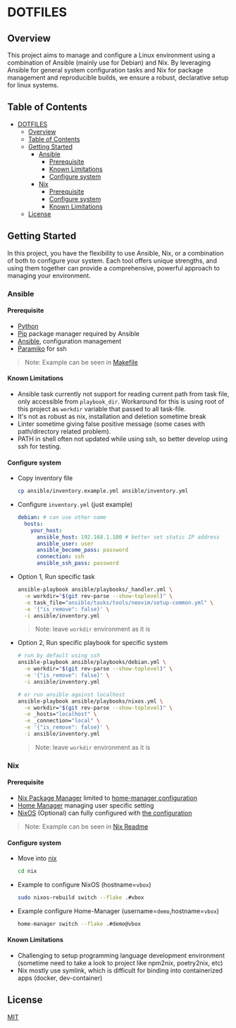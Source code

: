 # DOTFILES

## Overview
This project aims to manage and configure a Linux environment using a combination of Ansible (mainly use for Debian) and Nix. By leveraging Ansible for general system configuration tasks and Nix for package management and reproducible builds, we ensure a robust, declarative setup for linux systems.

## Table of Contents
- [DOTFILES](#dotfiles)
  - [Overview](#overview)
  - [Table of Contents](#table-of-contents)
  - [Getting Started](#getting-started)
    - [Ansible](#ansible)
      - [Prerequisite](#prerequisite)
      - [Known Limitations](#known-limitations)
      - [Configure system](#configure-system)
    - [Nix](#nix)
      - [Prerequisite](#prerequisite-1)
      - [Configure system](#configure-system-1)
      - [Known Limitations](#known-limitations-1)
  - [License](#license)



## Getting Started
In this project, you have the flexibility to use Ansible, Nix, or a combination of both to configure your system. Each tool offers unique strengths, and using them together can provide a comprehensive, powerful approach to managing your environment.

### Ansible

#### Prerequisite
- [Python](https://www.python.org/)
- [Pip](https://pip.pypa.io/en/stable/installation) package manager required by Ansible
- [Ansible](https://docs.ansible.com/ansible/latest/installation_guide/intro_installation.html), configuration management
- [Paramiko](https://www.paramiko.org/installing.html) for ssh
> Note: Example can be seen in [Makefile](./Makefile)

#### Known Limitations
- Ansible task currently not support for reading current path from task file, only accessible from `playbook_dir`. Workaround for this is using root of this project as `workdir`  variable that passed to all task-file.
- It's not as robust as nix, installation and deletion sometime break
- Linter sometime giving false positive message (some cases with path/directory related problem).
- PATH in shell often not updated while using ssh, so better develop using ssh for testing.

#### Configure system
- Copy inventory file
  ```bash
  cp ansible/inventory.example.yml ansible/inventory.yml
  ```
- Configure `inventory.yml` (just example)
  ```yaml
  debian: # can use other name
    hosts:
      your_host:
        ansible_host: 192.168.1.100 # better set static IP address
        ansible_user: user
        ansible_become_pass: password
        connection: ssh
        ansible_ssh_pass: password
  ```
- Option 1, Run specific task
  ```bash
  ansible-playbook ansible/playbooks/_handler.yml \
    -e workdir="$(git rev-parse --show-toplevel)" \
    -e task_file="ansible/tasks/tools/neovim/setup-common.yml" \
    -e '{"is_remove": false}' \
    -i ansible/inventory.yml
  ```
  > Note: leave `workdir` environment as it is
- Option 2, Run specific playbook for specific system
  ```bash
  # run by default using ssh
  ansible-playbook ansible/playbooks/debian.yml \
    -e workdir="$(git rev-parse --show-toplevel)" \
    -e '{"is_remove": false}' \
    -i ansible/inventory.yml

  # or run ansible against localhost
  ansible-playbook ansible/playbooks/nixos.yml \
    -e workdir="$(git rev-parse --show-toplevel)" \
    -e _hosts="localhost" \
    -e _connection="local" \
    -e '{"is_remove": false}' \
    -i ansible/inventory.yml
  ```
  > Note: leave `workdir` environment as it is

### Nix

#### Prerequisite
- [Nix Package Manager](https://nixos.org/download/) limited to [home-manager configuration](./nix/home/)
- [Home Manager](https://nix-community.github.io/home-manager/) managing user specific setting
- [NixOS](https://nixos.org/download) (Optional) can fully configured with [the configuration](./nix)
> Note: Example can be seen in [Nix Readme](./nix/README.md)

#### Configure system
- Move into [nix](./nix/)
  ```bash
  cd nix
  ```
- Example to configure NixOS (hostname=`vbox`)
  ```bash
  sudo nixos-rebuild switch --flake .#vbox
  ```
- Example configure Home-Manager (username=`demo`,hostname=`vbox`)
  ```bash
  home-manager switch --flake .#demo@vbox
  ```

#### Known Limitations
- Challenging to setup programming language development environment (sometime need to take a look to project like npm2nix, poetry2nix, etc)
- Nix mostly use symlink, which is difficult for binding into containerized apps (docker, dev-container)

## License
[MIT](./LICENSE)
